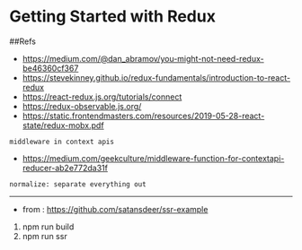 # Getting Started with Redux

##Refs
 
- https://medium.com/@dan_abramov/you-might-not-need-redux-be46360cf367
- https://stevekinney.github.io/redux-fundamentals/introduction-to-react-redux
- https://react-redux.js.org/tutorials/connect
- https://redux-observable.js.org/
- https://static.frontendmasters.com/resources/2019-05-28-react-state/redux-mobx.pdf

```middleware in context apis```
- https://medium.com/geekculture/middleware-function-for-contextapi-reducer-ab2e772da31f


```normalize: separate everything out```

--------------------

- from : https://github.com/satansdeer/ssr-example
1. npm run build
2. npm run ssr